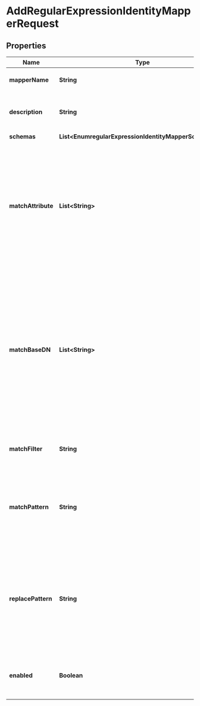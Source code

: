 

# AddRegularExpressionIdentityMapperRequest


## Properties

| Name | Type | Description | Notes |
|------------ | ------------- | ------------- | -------------|
|**mapperName** | **String** | Name of the new Identity Mapper |  |
|**description** | **String** | A description for this Identity Mapper |  [optional] |
|**schemas** | **List&lt;EnumregularExpressionIdentityMapperSchemaUrn&gt;** |  |  |
|**matchAttribute** | **List&lt;String&gt;** | Specifies the name or OID of the attribute whose value should match the provided identifier string after it has been processed by the associated regular expression. |  [optional] |
|**matchBaseDN** | **List&lt;String&gt;** | Specifies the base DN(s) that should be used when performing searches to map the provided ID string to a user entry. If multiple values are given, searches are performed below all the specified base DNs. |  [optional] |
|**matchFilter** | **String** | An optional filter that mapped users must match. |  [optional] |
|**matchPattern** | **String** | Specifies the regular expression pattern that is used to identify portions of the ID string that will be replaced. |  |
|**replacePattern** | **String** | Specifies the replacement pattern that should be used for substrings in the ID string that match the provided regular expression pattern. |  [optional] |
|**enabled** | **Boolean** | Indicates whether the Identity Mapper is enabled for use. |  |



